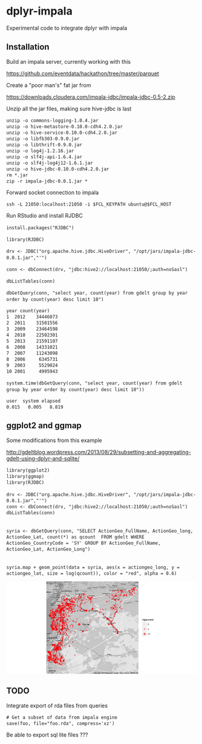 # dplyr-impala 

Experimental code to integrate dplyr with impala 




## Installation 

Build an impala server, currently working with this 

https://github.com/eventdata/hackathon/tree/master/parquet


Create a "poor man's" fat jar from 

https://downloads.cloudera.com/impala-jdbc/impala-jdbc-0.5-2.zip

Unzip all the jar files, making sure hive-jdbc is last

    unzip -o commons-logging-1.0.4.jar 
    unzip -o hive-metastore-0.10.0-cdh4.2.0.jar 
    unzip -o hive-service-0.10.0-cdh4.2.0.jar 
    unzip -o libfb303-0.9.0.jar 
    unzip -o libthrift-0.9.0.jar 
    unzip -o log4j-1.2.16.jar 
    unzip -o slf4j-api-1.6.4.jar 
    unzip -o slf4j-log4j12-1.6.1.jar 
    unzip -o hive-jdbc-0.10.0-cdh4.2.0.jar
    rm *.jar 
    zip -r impala-jdbc-0.0.1.jar *



Forward socket connection to impala 

    ssh -L 21050:localhost:21050 -i $FCL_KEYPATH ubuntu@$FCL_HOST


Run RStudio and install RJDBC

`install.packages("RJDBC")`

`library(RJDBC)`

`drv <- JDBC("org.apache.hive.jdbc.HiveDriver", "/opt/jars/impala-jdbc-0.0.1.jar","'")`

`conn <- dbConnect(drv, "jdbc:hive2://localhost:21050/;auth=noSasl")`

`dbListTables(conn)`

`dbGetQuery(conn, "select year, count(year) from gdelt group by year order by count(year) desc limit 10")`

    year count(year)
    1  2012    34446073
    2  2011    31501556
    3  2009    23464598
    4  2010    22502301
    5  2013    21591107
    6  2008    14331021
    7  2007    11243098
    8  2006     6345731
    9  2003     5529024
    10 2001     4995943

`system.time(dbGetQuery(conn, "select year, count(year) from gdelt group by year order by count(year) desc limit 10"))`

    user  system elapsed 
    0.015   0.005   8.819 


## ggplot2 and ggmap

Some modifications from this example 

http://gdeltblog.wordpress.com/2013/08/29/subsetting-and-aggregating-gdelt-using-dplyr-and-sqlite/

    library(ggplot2)
    library(ggmap)
    library(RJDBC)

    drv <- JDBC("org.apache.hive.jdbc.HiveDriver", "/opt/jars/impala-jdbc-0.0.1.jar","'")
    conn <- dbConnect(drv, "jdbc:hive2://localhost:21050/;auth=noSasl")
    dbListTables(conn)


    syria <- dbGetQuery(conn, "SELECT ActionGeo_FullName, ActionGeo_long, ActionGeo_Lat, count(*) as qcount  FROM gdelt WHERE ActionGeo_CountryCode = 'SY' GROUP BY ActionGeo_FullName, ActionGeo_Lat, ActionGeo_Long")


    syria.map + geom_point(data = syria, aes(x = actiongeo_long, y = actiongeo_lat, size = log(qcount)), color = "red", alpha = 0.6)


![syria_impala](syria_impala.png)




## TODO

Integrate export of rda files from queries 

    # Get a subset of data from impala engine 
    save(foo, file="foo.rda", compress='xz')
    
Be able to export sql lite files ???



